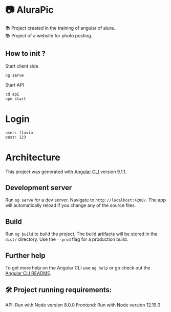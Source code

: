 # 📷 AluraPic

📚 Project created in the training of angular of alura.<br>
📚 Project of a website for photo posting.
## How to init ?

Start client side

    ng serve

Start API

    cd api
    npm start

# Login

    user: flavio
    pass: 123

# Architecture

This project was generated with [Angular CLI](https://github.com/angular/angular-cli) version 9.1.1.

## Development server

Run `ng serve` for a dev server. Navigate to `http://localhost:4200/`. The app will automatically reload if you change any of the source files.

## Build

Run `ng build` to build the project. The build artifacts will be stored in the `dist/` directory. Use the `--prod` flag for a production build.



## Further help

To get more help on the Angular CLI use `ng help` or go check out the [Angular CLI README](https://github.com/angular/angular-cli/blob/master/README.md).

## 🛠️ Project running requirements:
API: Run with Node version 8.0.0
Frontend: Run with Node version 12.19.0
